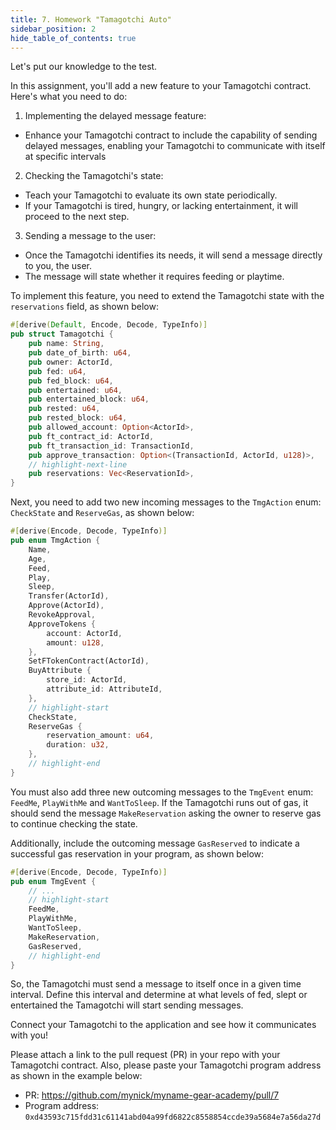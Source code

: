```yaml
---
title: 7. Homework "Tamagotchi Auto"
sidebar_position: 2
hide_table_of_contents: true
---
```


Let's put our knowledge to the test.

In this assignment, you'll add a new feature to your Tamagotchi contract. Here's what you need to do:

1. Implementing the delayed message feature:
- Enhance your Tamagotchi contract to include the capability of sending delayed messages, enabling your Tamagotchi to communicate with itself at specific intervals
2. Checking the Tamagotchi's state:
- Teach your Tamagotchi to evaluate its own state periodically.
- If your Tamagotchi is tired, hungry, or lacking entertainment, it will proceed to the next step.
3. Sending a message to the user:
- Once the Tamagotchi identifies its needs, it will send a message directly to you, the user.
- The message will state whether it requires feeding or playtime.


To implement this feature, you need to extend the Tamagotchi state with the `reservations` field, as shown below:

```rust
#[derive(Default, Encode, Decode, TypeInfo)]
pub struct Tamagotchi {
    pub name: String,
    pub date_of_birth: u64,
    pub owner: ActorId,
    pub fed: u64,
    pub fed_block: u64,
    pub entertained: u64,
    pub entertained_block: u64,
    pub rested: u64,
    pub rested_block: u64,
    pub allowed_account: Option<ActorId>,
    pub ft_contract_id: ActorId,
    pub ft_transaction_id: TransactionId,
    pub approve_transaction: Option<(TransactionId, ActorId, u128)>,
    // highlight-next-line
    pub reservations: Vec<ReservationId>,
}
```

Next, you need to add two new incoming messages to the `TmgAction` enum: `CheckState` and `ReserveGas`, as shown below:

```rust
#[derive(Encode, Decode, TypeInfo)]
pub enum TmgAction {
    Name,
    Age,
    Feed,
    Play,
    Sleep,
    Transfer(ActorId),
    Approve(ActorId),
    RevokeApproval,
    ApproveTokens {
        account: ActorId,
        amount: u128,
    },
    SetFTokenContract(ActorId),
    BuyAttribute {
        store_id: ActorId,
        attribute_id: AttributeId,
    },
    // highlight-start
    CheckState,
    ReserveGas {
        reservation_amount: u64,
        duration: u32,
    },
    // highlight-end
}
```

You must also add three new outcoming messages to the `TmgEvent` enum: `FeedMe`, `PlayWithMe` and `WantToSleep`. If the Tamagotchi runs out of gas, it should send the message `MakeReservation` asking the owner to reserve gas to continue checking the state.

Additionally, include the outcoming message `GasReserved` to indicate a successful gas reservation in your program, as shown below:

```rust
#[derive(Encode, Decode, TypeInfo)]
pub enum TmgEvent {
    // ...
    // highlight-start
    FeedMe,
    PlayWithMe,
    WantToSleep,
    MakeReservation,
    GasReserved,
    // highlight-end
}
```

So, the Tamagotchi must send a message to itself once in a given time interval. Define this interval and determine at what levels of fed, slept or entertained the Tamagotchi will start sending messages.

Connect your Tamagotchi to the application and see how it communicates with you!

Please attach a link to the pull request (PR) in your repo with your Tamagotchi contract. Also, please paste your Tamagotchi program address as shown in the example below:

- PR: <https://github.com/mynick/myname-gear-academy/pull/7>
- Program address: `0xd43593c715fdd31c61141abd04a99fd6822c8558854ccde39a5684e7a56da27d`
